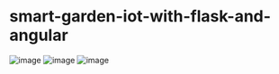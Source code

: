 # smart-garden-iot-with-flask-and-angular
![image](https://user-images.githubusercontent.com/50794133/186075312-da9b0bfc-7186-4d36-bccc-f52db0898a6b.png)
![image](https://user-images.githubusercontent.com/50794133/186075551-3fcc9e74-6e7b-46a3-bfa0-b4ee7b258f37.png)
![image](https://user-images.githubusercontent.com/50794133/186075594-12b4422e-209d-497e-a826-c7858bb72bb4.png)
